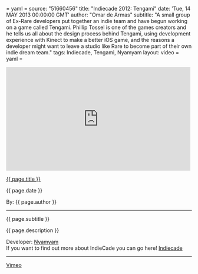 = yaml =
source: "51660456"
title: "Indiecade 2012: Tengami"
date: 'Tue, 14 MAY 2013 00:00:00 GMT'
author: "Omar de Armas"
subtitle: "A small group of Ex-Rare developers put together an indie team and have begun working on a game called Tengami. Phillip Tossel is one of the games creators and he tells us all about the design process behind Tengami, using development experience with Kinect to make a better iOS game, and the reasons a developer might want to leave a studio like Rare to become part of their own indie dream team."
tags: Indiecade, Tengami, Nyamyam
layout: video
= yaml =

<div class="vid_container">
  <iframe src="http://player.vimeo.com/video/{{ source }}" width="500" height="281" frameborder="0" webkitAllowFullScreen mozallowfullscreen allowFullScreen></iframe>
</div>

<a href="{{ page.url }}" class='postTitleLink'><p class='postTitle'>{{ page.title }}</p></a>
<p class='postPublished'>{{ page.date }}</p>
<p class='postAuthor'>By: {{ page.author }}</p>
<hr>
<p class='podcastSummary'>{{ page.subtitle }}</p>

<p class='podcastSummary'>{{ page.description }}</p>

Developer: [Nyamyam](http://www.nyamyam.com)  
If you want to find out more about IndieCade you can go here! [Indiecade](http://www.indiecade.com)
- - -
[Vimeo](www.vimeo.com/indestructibleart)